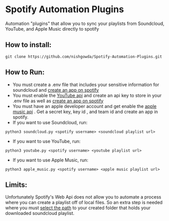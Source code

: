 # Spotify Automation Plugins
Automation "plugins" that allow you to sync your playlists from Soundcloud, YouTube, and Apple Music directly to spotify

## How to install:
```
git clone https://github.com/nishgowda/Spotify-Automation-Plugins.git
```

## How to Run:
- You must create a .env file that includes your sensitive information for soundcloud and [create an app on spotify](https://developer.spotify.com/dashboard/applications)
- You must enable the [YouTube api](https://developers-dot-devsite-v2-prod.appspot.com/youtube/v3) and create an api key to store in your .env file as well as [create an app on spotify](https://developer.spotify.com/dashboard/applications)
- You must have an apple developer account and get enable the [apple music api](https://developer.apple.com/documentation/applemusicapi) . Get a  secret key, key id , and team id and create an app in spotify.
- If you want to use Soundcloud, run: 
```
python3 soundcloud.py <spotify username> <soundcloud playlist url> 
```
- If you want to use YouTube, run: 
```
python3 youtube.py <spotify username> <youtube playlist url>
```
- If you want to use Apple Music, run: 
```
python3 apple_music.py <spotify username> <apple music playlist url>
```
## Limits:
Unfortunately Spotify's Web Api does not allow you to automate a process where you can create a playlist off of local files. So an extra step is needed where you must [select the path](https://support.spotify.com/us/using_spotify/features/listen-to-local-files/) to your created folder that holds your downloaded soundcloud playlist.

